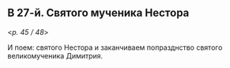 
## В 27-й. Святого мученика Нестора

<*p. 45 / 48*>

И поем: святого Нестора и заканчиваем попразднство святого великомученика Димитрия. 
